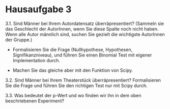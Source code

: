 # Hausaufgabe 3

3.1. Sind Männer bei Ihrem Autordatensatz überräpresentiert? (Sammeln sie das Geschlecht der AutorInnen, wenn Sie diese Spalte noch nicht haben. Wenn alle Autor männlich sind, suchen Sie gezielt die wichtigste AutorInnen der Gruppe.)

- Formalisieren Sie die Frage (Nullhypothese, Hypothesen, Signifikanzniveau), und führen Sie  einen Binomial  Test mit eigener Implementation durch.

- Machen Sie das gleiche aber mit den Funktion von Scipy.

3.2. Sind Männer bei Ihrem Theaterstück überräpresentiert? Formalisieren Sie die Frage und führen Sie den richtigen Test nur mit Scipy durch.

3.3. Was bedeutet der p-Wert und wo finden wir ihn in dem oben beschriebenen Experiment?
